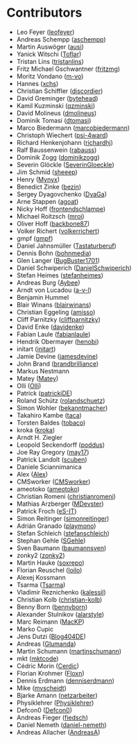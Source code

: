 # Contributors

 * Leo Feyer ([leofeyer](https://github.com/leofeyer))
 * Andreas Schempp ([aschempp](https://github.com/aschempp))
 * Martin Auswöger ([ausi](https://github.com/ausi))
 * Yanick Witschi ([Toflar](https://github.com/Toflar))
 * Tristan Lins ([tristanlins](https://github.com/tristanlins))
 * Fritz Michael Gschwantner ([fritzmg](https://github.com/fritzmg))
 * Moritz Vondano ([m-vo](https://github.com/m-vo))
 * Hannes ([xchs](https://github.com/xchs))
 * Christian Schiffler ([discordier](https://github.com/discordier))
 * David Greminger ([bytehead](https://github.com/bytehead))
 * Kamil Kuzminski ([qzminski](https://github.com/qzminski))
 * David Molineus ([dmolineus](https://github.com/dmolineus))
 * Dominik Tomasi ([dtomasi](https://github.com/dtomasi))
 * Marco Biedermann ([marcobiedermann](https://github.com/marcobiedermann))
 * Christoph Wiechert ([psi-4ward](https://github.com/psi-4ward))
 * Richard Henkenjohann ([richardhj](https://github.com/richardhj))
 * Ralf Baussenwein ([rabauss](https://github.com/rabauss))
 * Dominik Zogg ([dominikzogg](https://github.com/dominikzogg))
 * Severin Glöckle ([SeverinGloeckle](https://github.com/SeverinGloeckle))
 * Jim Schmid ([sheeep](https://github.com/sheeep))
 * Henry ([Mynyx](https://github.com/Mynyx))
 * Benedict Zinke ([bezin](https://github.com/bezin))
 * Sergey Dyagovchenko ([DyaGa](https://github.com/DyaGa))
 * Arne Stappen ([agoat](https://github.com/agoat))
 * Nicky Hoff ([frontendschlampe](https://github.com/frontendschlampe))
 * Michael Roitzsch ([mroi](https://github.com/mroi))
 * Oliver Hoff ([backbone87](https://github.com/backbone87))
 * Volker Richert ([volkerrichert](https://github.com/volkerrichert))
 * gmpf ([gmpf](https://github.com/gmpf))
 * Daniel Jahnsmüller ([Tastaturberuf](https://github.com/Tastaturberuf))
 * Dennis Bohn ([bohnmedia](https://github.com/bohnmedia))
 * Glen Langer ([BugBuster1701](https://github.com/BugBuster1701))
 * Daniel Schwiperich ([DanielSchwiperich](https://github.com/DanielSchwiperich))
 * Stefan Heimes ([stefanheimes](https://github.com/stefanheimes))
 * Andreas Burg ([Aybee](https://github.com/Aybee))
 * Arndt von Lucadou ([a-v-l](https://github.com/a-v-l))
 * Benjamin Hummel
 * Blair Winans ([blairwinans](https://github.com/blairwinans))
 * Christian Eggeling ([amisso](https://github.com/amisso))
 * Cliff Parnitzky ([cliffparnitzky](https://github.com/cliffparnitzky))
 * David Enke ([davidenke](https://github.com/davidenke))
 * Fabian Laule ([fabianlaule](https://github.com/fabianlaule))
 * Hendrik Obermayer ([henobi](https://github.com/henobi))
 * initart ([initart](https://github.com/initart))
 * Jamie Devine ([jamesdevine](https://github.com/jamesdevine))
 * John Brand ([brandbrilliance](https://github.com/brandbrilliance))
 * Markus Nestmann
 * Matey ([Matey](https://github.com/Matey))
 * Olli ([Olli](https://github.com/Olli))
 * Patrick ([patrickjDE](https://github.com/patrickjDE))
 * Roland Schütz ([rolandschuetz](https://github.com/rolandschuetz))
 * Simon Wohler ([bekanntmacher](https://github.com/bekanntmacher))
 * Takahiro Kambe ([taca](https://github.com/taca))
 * Torsten Baldes ([tobaco](https://github.com/tobaco))
 * kroka ([kroka](https://github.com/kroka))
 * Arndt H. Ziegler
 * Leopold Seckendorff ([poddus](https://github.com/poddus))
 * Joe Ray Gregory ([may17](https://github.com/may17))
 * Patrick Landolt ([scuben](https://github.com/scuben))
 * Daniele Sciannimanica
 * Alex ([Alex](https://github.com/Alex))
 * CMSworker ([CMSworker](https://github.com/CMSworker))
 * ameotoko ([ameotoko](https://github.com/ameotoko))
 * Christian Romeni ([christianromeni](https://github.com/christianromeni))
 * Mathias Arzberger ([MDevster](https://github.com/MDevster))
 * Patrick Froch ([eS-IT](https://github.com/eS-IT))
 * Simon Reitinger ([simonreitinger](https://github.com/simonreitinger))
 * Adrián Granado ([playmono](https://github.com/playmono))
 * Stefan Schleich ([stefanschleich](https://github.com/stefanschleich))
 * Stephan Gehle ([SGehle](https://github.com/SGehle))
 * Sven Baumann ([baumannsven](https://github.com/baumannsven))
 * zonky2 ([zonky2](https://github.com/zonky2))
 * Martin Hauke ([soxrepo](https://github.com/soxrepo))
 * Florian Reuschel ([loilo](https://github.com/loilo))
 * Alexej Kossmann
 * Tsarma ([Tsarma](https://github.com/Tsarma))
 * Vladimir Reznichenko ([kalessil](https://github.com/kalessil))
 * Christian Kolb ([christian-kolb](https://github.com/christian-kolb))
 * Benny Born ([bennyborn](https://github.com/bennyborn))
 * Alexander Stulnikov ([alarstyle](https://github.com/alarstyle))
 * Marc Reimann ([MacKP](https://github.com/MacKP))
 * Marko Cupic
 * Jens Dutzi ([Blog404DE](https://github.com/Blog404DE))
 * Andreas ([Glumanda](https://github.com/Glumanda))
 * Martin Schumann ([martinschumann](https://github.com/martinschumann))
 * mkt ([mktcode](https://github.com/mktcode))
 * Cédric Morin ([Cerdic](https://github.com/Cerdic))
 * Florian Krohmer ([Floxn](https://github.com/Floxn))
 * Dennis Erdmann ([denniserdmann](https://github.com/denniserdmann))
 * Mike ([mvscheidt](https://github.com/mvscheidt))
 * Bjarke Amann ([netzarbeiter](https://github.com/netzarbeiter))
 * Physiklehrer ([Physiklehrer](https://github.com/Physiklehrer))
 * Defcon0 ([Defcon0](https://github.com/Defcon0))
 * Andreas Fieger ([fiedsch](https://github.com/fiedsch))
 * Daniel Nemeth ([daniel-nemeth](https://github.com/daniel-nemeth))
 * Andreas Allacher ([AndreasA](https://github.com/AndreasA))
